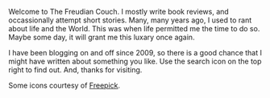 Welcome to The Freudian Couch. I mostly write book reviews, and occassionally attempt short stories. Many, many years ago, I used to rant about life and the World. This was when life permitted me the time to do so. Maybe some day, it will grant me this luxary once again.

I have been blogging on and off since 2009, so there is a good chance that I might have written about something you like. Use the search icon on the top right to find out. And, thanks for visiting.

Some icons courtesy of [Freepick](https://www.freepik.com/).